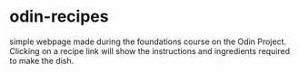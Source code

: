 # odin-recipes
 simple webpage made during the foundations course on the Odin Project. Clicking on a recipe link will show the instructions and ingredients required to make the dish.
